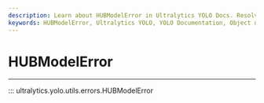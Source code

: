 ```yaml
---
description: Learn about HUBModelError in Ultralytics YOLO Docs. Resolve the error and get the most out of your YOLO model.
keywords: HUBModelError, Ultralytics YOLO, YOLO Documentation, Object detection errors, YOLO Errors, HUBModelError Solutions
---
```


# HUBModelError
---
::: ultralytics.yolo.utils.errors.HUBModelError
<br><br>
